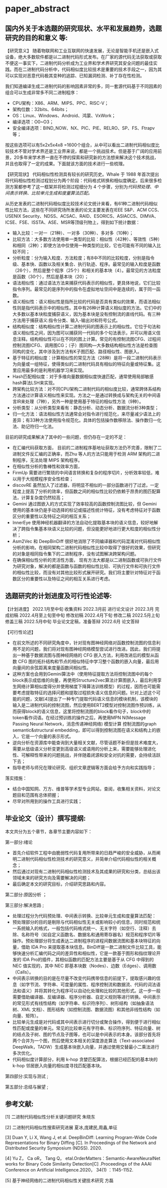 # paper_abstract


## 国内外关于本选题的研究现状、水平和发展趋势，选题研究的目的和意义 等:

【研究意义】
随着物联网和工业互联网的快速发展，无论是智能手机还是嵌入式设备，绝大多数软件都是以二进制代码形式发布。在厂家的源代码无法获取或获取不便这一事实下，二进制代码分析成为工业界和学术界研究其安全问题的最佳实践。而在二进制代码分析中，代码相似度比较技术是重要的技术手段之一，因为其可以实现对恶意代码极其变种的追踪、已知漏洞检测、补丁存在性检测。

我们知道编译生成二进制代码的影响因素非常的多，同一套源代码基于不同因素的组合可以生成非常多不同二进制程序：
* CPU架构：X86、ARM、MIPS、PPC、RISC-V；
* 架构位数：32bits、64bits；
* OS：Linux、Windows、Android、鸿蒙、VxWork；
* 编译选项：O0~O3；
* 安全编译选项：BIND_NOW、NX、PIC、PIE、RELRO、SP、FS、Ftrapv等；

按这些选项可以有5x2x5x4x8 =1600个组合，从中可以看出二进制代码相似度比较技术不管对学术界还是工业界来说，都是一个挑战技术。但是基于广阔的应用前景，20多年来学术界一直在不停的探索和研究新的方法想来解决这个技术挑战，并且也取得了一定的成果。下面就该方面的技术进行一些梳理。

【研究现状】
代码相似性检测具有较长的研究历史。Whale 于 1988 年首次提出将代码相似性检测过程划分为两个阶段：代码格式转换和相似度确定。后来很多检测方案都参考了这一框架并将检测过程细分为 4 个步骤，分别为*代码预处理、中间表示转换、比较单元生成和度量算法匹配。*

从历史发表的二进制代码相似度比较技术论文统计来看，有61种二进制代码相似性比较方法，这些在不同研究场所发表的论文主要发表在IEEE S&P、ACM CCS、USENIX Security、NDSS、ACSAC、RAID、ESORICS、ASIACCS、DIMVA、ICSE、FSE、ISSTA、ASE、MSR等顶级刊物上，得到如下统计数据：

* 输入比较：一对一（21种）、一对多（30种）、多对多（10种）；
* 比较方法：大多数方法使用单一类型的比较：相似性（42种）、等效性（5种）和相同（2种）；即使方法中仅使用一种类型的比较，它也可能有不同的输入比较不同；
* 分析粒度：分为输入粒度、方法粒度；有8中不同的比较粒度，分别是指令级、基本快、函数以及相关集合、执行轨迹、程序。最常见的输入粒度是函数（26个），然后是整个程序（25个）和相关的基本块（4）。最常见的方法粒度是函数（30个），然后是基本块（20）；
* 语法相似性：通过语法方法来捕获代码表示的相似性，更具体地说，它们比较指令序列。最常见的是序列中的指令在虚拟地址空间中是连续的，属于同一函数。
* 语义相似性：语义相似性是指所比较的代码是否具有类似的效果，而语法相似性则是指代码表示中的相似性。其中有26种计算语义相似度的方法。它们中的大多数以基本块粒度捕获语义，因为基本块是没有控制流的直线代码。有三种方法用于捕获语义:指令分类、输入-输出对和符号公式。
* 结构相似度：结构相似性计算二进制代码的图表示上的相似性。它位于句法和语义相似性之间，因为图可以捕获同一代码的多个句法表示，并可以用语义信息注释。结构相似性可以在不同的图上计算。常见的有控制流图CFG、过程间控制流图ICFG、调用图CG；（子）图同构—大多数结构相似性方法是检查图同构的变化，其中涉及到方法有K子图匹配、路径相似性、图嵌入。
* 基于特征的相似度：计算相似性的常见方法（28种）是将一段二进制代码表示为向量或一组特征，使得类似的二进制代码具有相似的特征向量或特征集。这里应用最多的是利用机器学习来实现。
* Hash匹配相似度：对于多维向量数据相似度快速匹配，通常使用局部敏感hash算法LSH来实现。
* 跨架构比较方法：对不同CPU架构二进制代码的相似度比较，通常跨体系结构方法通过计算语义相似性来实现。方法之一是通过转换成与架构无关的中间语言IR来处理（7种），另外一种是使用基于特征的相似性方法（9种）。
* 分析类型：从分析类型来看有：静态分析、动态分析、数据流分析3种类型；
* 归一化方法：语法相似性方法通常会对指令进行规范化，来尽量减少语法上的差异；有33种方法使用指令规范化。具体的包括操作数移除法、操作数归一化法、助记符归一化法。

目前的研究成果解决了其中的一些问题，但仍存在一定的不足：
* 在汇编代码获取方面，
目前的二进制程序基地址获取方法仍不完善，限制了二进制文件反汇编的正确率，而Zhu 等人的方法只能用于检测 ARM 架构的二进制程序，无法处理 MIPS 架构程序。
* 在相似性分析的鲁棒性和效率方面，
* FirmUp 需要进行繁琐的中间语言转换和复杂的程序切片，分析效率较低，难以用于大规模程序安全性检查；
* discovRE 虽然加入了过滤器，将明显不相似的一部分函数进行了过滤，一定程度上提高了分析的效率，但函数之间的相似性比较仍依赖于昂贵的图匹配算法，计算复杂度仍然较高；
* Gemini 通过图嵌入的方式实现了效率较高的函数控制流图比较，但 Gemini 使用的基本块仍是手动选择的标记或描述性统计特征，没有考虑特征对于函数区分的重要性以及特征之间的相互关系；
* InnerEye 使用神经机器翻译的方法自动化提取基本块的语义信息，较好地解决了跨指令集基本块语义比较的问题，但没能更好地进行更大粒度的相似性分析；
* Asm2Vec 和 DeepBinDiff 很好地消除了不同编译器和代码混淆对代码相似性分析的影响，在相同架构二进制代码相似性比较中取得了很好的效果，但研究的对象是相同指令集下的二进制程序，没有试图解决跨架构问题。
* 在确保相似性分析的灵活性方面，
现有方法大都是以二进制函数或可执行文件为研究对象，解决的都是函数与函数的相似性比较、可执行文件和可执行文件的相似性比较，而没有对其他比较形式展开研究。我们将主要针对特征对于函数区分的重要性以及特征之间的相互关系进行考虑。


## 选题研究的计划进度及可行性论述等:

【计划进度】
2022.1月至中旬 收集资料
2022.3月前 进行论文设计
2022.3月 完成初稿
2022.4月至上旬至中旬 修改初稿
2022.4月下旬 修改二稿
2022.5月上旬 修盖三稿
2022.5月中旬 毕业论文定稿，准备答辩
2022.6月 论文答辩

【可行性论述】
* 在前文所述的不同研究角度中，针对现有图神经网络对函数控制流图的信息利用不足的问题，我们将对现有图神经网络模型尝试进行改进。因此，我们将提出一种基于数据流图与图神经网络的 CFG 嵌入方法，利用改进后的模型从函数 CFG 图的拓扑结构和节点的相似特征中学习整个函数的嵌入向量，最后用向量间的余弦距离来度量函数间相似性。
* 这种方案也会用到Gemini算法中（使用特征提取方法将控制流图中的每个block表示成低维的向量，再使用Structure2vec算法计算图嵌入，最后利用孪生网络计算相似度得分并使用梯度下降算法训练模型）的过程，因而也可能需要考虑提取特征的选择问题和提取过程损失语义信息的问题。针对上述这个可能的问题，文献[4]提出了一种专门提取代码语义信息的模块机制，该模块的输入是二进制代码的控制流图，然后使用BERT2模型对控制流图作预训练，从而获得block的语义信息，这里将控制流图的block看作句子，block中的token看作词语。在经过预训练的操作之后，再使用MPN N(Message Passing Neural Network，消息传递神经网络) 模型计算
控制流图的graph semantic&structural embedding，即可以得到控制流图在语义和结构上的嵌入，它是一个向量的表示形式。
* 逆向分析在资源库中能查询到大量相关文献，尽管话题不新但是技术难度大，需要从低级语义分析变更到高级语义或语用的分析上来，需要能够处理进化性、可解释性带来的问题挑战，并伴随着闭源和安全对抗的需要，会持续活跃下去；
* 指导老师与师兄在理论研究、组织文章逻辑等方面会给予方向和实践指导；

落实措施：
* 结合中国知网、万方、维普等学术型专业网站，查阅，收集相关资料，对论文题目和范围有总体把握；
* 尽早对所用到的操作工具进行实践；


## 毕业论文（设计）撰写提纲:

本文共分为五个章节，各章节主要内容如下： 

第一部分:绪论
* 首先介绍软件工程中由脆弱性代码复用所带来的日趋严峻的安全威胁，从而阐明二进制代码相似性检测技术的研究意义，并简单介绍代码相似性的相关概念；
* 然后通过对现有二进制代码相似性检测技术及其成果的研究和分类，总结出该领域未来的研究方向及需要解决的问题；
* 最后确定本文的研究目标，介绍研究思路和内容。 

第二部分:原因分析 ；

第三部分:解决思路 ;
* 处理过程分为代码预处理、中间表示转换、比较单元生成和度量算法匹配：  
* 预处理部分的目的是剔除与代码相似性无关或影响较小的信息，同时规范和统一系统输入的格式，一般包括代码格式统一、无关字符（如空行、注释）去除、名称符号（如自定义函数名、数据名和通用寄存器名）规范和程序切片等操作。预处理部分将生成表达二进制程序的进程间数据流图和基本块特征的向量，借助 IDA Pro 来提取基本块信息。BinDiff是一款二进制文件比较工具，能够快速分析汇编代码之间的差异性和相似性，它是一款基于图形和指纹理论开发的 IDA Pro的插件，其相似函数的匹配方法主要是基于从 CFG 中得到的 NEC 值实现的，其中 NEC 即基本块数（Nodes）、边数（Edges）、调用数（Calls）。 
* 中间表示转换的目的是在尽量不改变代码携带信息的前提下，提取感兴趣的信息（如字节流、字符串、可度量的属性、程序控制流和数据流、代码的词法语法和语义）并将其转化为程序可以自动化处理和比较的其他形式。这一步一般需要借助编译器、反编译器、程序分析器、自定义规则等进行转换。中间表示的常见形式有线性结构（如字符串、标识符序列）、树形结构（如抽象语法树、XML 文档）、图形结构（如控制流图、数据流图）和其他非线性结构（如向量、矩阵）。
* 比较单元生成是对代码或其中间表示进行切分或聚合操作，得到便于进行相似性匹配或度量的单元。常见的比较单元有字符串、标识符序列、特征向量、树的结点及子树、图的节点及子图等，也可以是中间表示的本身。该部分首先将两个合并为一个图，然后使用文本相关的深度游走算法（Text-associated DeepWalk，TADW）生成基本块嵌入向量，并通过使用交替最小二乘法进行多次优化。 
* 代码相似度计算部分，利用 k-hop 贪婪匹配算法，根据已经匹配的基本块的 k-hop 邻居嵌入向量的相似度寻找匹配基本块。  
  
第四部分:实现与测试 ;

第五部分:总结与展望 ;


## 参考文献:

[1] 二进制代码相似性分析关键问题研究 朱晓东

[2] 二进制代码相似性搜索研究进展 夏冰,庞建民,周鑫,单征

[3] Duan Y, Li X, Wang J, et al. DeepBinDiff: Learning Program-Wide Code Representations for Binary Diffing [C]. In Proceedings of the Network and Distributed Security Symposium (NDSS). 2020.

[4] Yu Z， Ca oR， Tang Q， etal.OrderMatters：Semantic-AwareNeuralNet works for Binary Code Similarity Detection[C] .Proceedings of the AAAI Conference on Artificial Intelligence.2020， 34(1) ：1145-1152.

[5] 基于神经网络的二进制代码相似性关键技术研究 方磊

